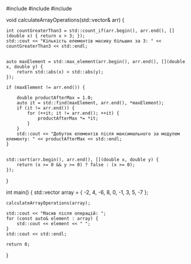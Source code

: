 #include <iostream>
#include <vector>
#include <algorithm>

void calculateArrayOperations(std::vector<double>& arr) {
    
    int countGreaterThan3 = std::count_if(arr.begin(), arr.end(), [](double x) { return x > 3; });
    std::cout << "Кількість елементів масиву більших за 3: " << countGreaterThan3 << std::endl;

    
    auto maxElement = std::max_element(arr.begin(), arr.end(), [](double x, double y) {
        return std::abs(x) < std::abs(y);
    });

    if (maxElement != arr.end()) {
        
        double productAfterMax = 1.0;
        auto it = std::find(maxElement, arr.end(), *maxElement);
        if (it != arr.end()) {
            for (++it; it != arr.end(); ++it) {
                productAfterMax *= *it;
            }
        }
        std::cout << "Добуток елементів після максимального за модулем елементу: " << productAfterMax << std::endl;
    }

    
    std::sort(arr.begin(), arr.end(), [](double x, double y) {
        return (x >= 0 && y >= 0) ? false : (x >= 0);
    });
}

int main() {
    std::vector<double> array = { -2, 4, -6, 8, 0, -1, 3, 5, -7 };

    calculateArrayOperations(array);

    std::cout << "Масив після операцій: ";
    for (const auto& element : array) {
        std::cout << element << " ";
    }
    std::cout << std::endl;

    return 0;
}
